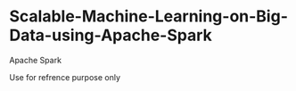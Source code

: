 # Scalable-Machine-Learning-on-Big-Data-using-Apache-Spark
Apache Spark

Use for refrence purpose only
